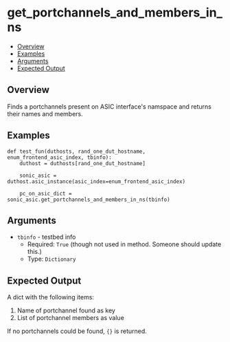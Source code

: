 # get_portchannels_and_members_in_ns

- [Overview](#overview)
- [Examples](#examples)
- [Arguments](#arguments)
- [Expected Output](#expected-output)

## Overview
Finds a portchannels present on ASIC interface's namspace and returns their names and members.

## Examples
```
def test_fun(duthosts, rand_one_dut_hostname, enum_frontend_asic_index, tbinfo):
    duthost = duthosts[rand_one_dut_hostname]

    sonic_asic = duthost.asic_instance(asic_index=enum_frontend_asic_index)

    pc_on_asic_dict = sonic_asic.get_portchannels_and_members_in_ns(tbinfo)
```

## Arguments
- `tbinfo` - testbed info
    - Required: `True` (though not used in method. Someone should update this.)
    - Type: `Dictionary`

## Expected Output
A dict with the following items:

1. Name of portchannel found as key
2. List of portchannel members as value

If no portchannels could be found, `{}` is returned.